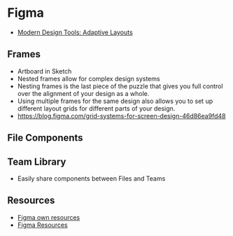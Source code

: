 # Figma

* [Modern Design Tools: Adaptive Layouts](https://medium.com/bridge-collection/modern-design-tools-adaptive-layouts-e236070856e3)

## Frames

* Artboard in Sketch
* Nested frames allow for complex design systems
* Nesting frames is the last piece of the puzzle that gives you full control over the alignment of your design as a whole.
* Using multiple frames for the same design also allows you to set up different layout grids for different parts of your design.
* https://blog.figma.com/grid-systems-for-screen-design-46d86ea9fd48

## File Components

## Team Library

* Easily share components between Files and Teams

## Resources

* [Figma own resources](https://www.figma.com/resources)
* [Figma Resources](https://www.figmaresources.com/)